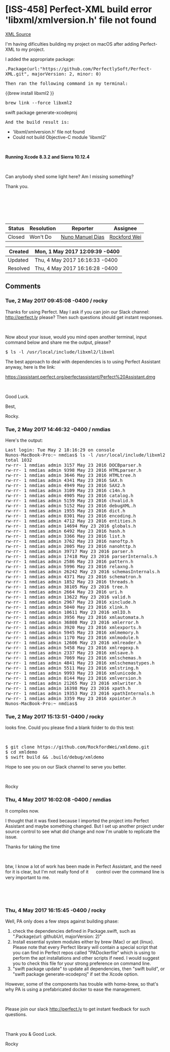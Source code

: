 # [ISS-458] Perfect-XML build error 'libxml/xmlversion.h' file not found

[XML Source](./xml/ISS-458.xml)
<p><p>I'm having dificulties building my project on macOS after adding Perfect-XML to my project.</p>

<p>I added the appropriate package:</p>

<p><tt>.Package(url:"https://github.com/PerfectlySoft/Perfect-XML.git", majorVersion: 2, minor: 0)</tt></p>

<p><tt>Then ran the following command in my terminal:</tt></p>

<p>{{brew install libxml2 }}</p>

<p><tt>brew link --force libxml2</tt></p>

<p>swift package generate-xcodeproj</p>

<p><tt>And the build result is:</tt></p>
<ul>
	<li>'libxml/xmlversion.h' file not found</li>
	<li>Could not build Objective-C module 'libxml2' </li>
</ul>


<p> </p>

<p><b>Running Xcode 8.3.2 and Sierra 10.12.4</b></p>

<p> </p>

<p>Can anybody shed some light here? Am I missing something?</p>

<p>Thank you.</p>

<p> </p>

<p> </p>

<p> </p></p>





Status|Resolution|Reporter|Assignee
------|----------|--------|--------
Closed|Won't Do|[Nuno Manuel Dias](nmdias)|[Rockford Wei]($rocky)





Created|Mon, 1 May 2017 12:09:39 -0400
-------|--------------
Updated|Thu, 4 May 2017 16:16:33 -0400
Resolved|Thu, 4 May 2017 16:16:28 -0400


## Comments




### Tue, 2 May 2017 09:45:08 -0400 / rocky 

<p><p>Thanks for using Perfect. May I ask if you can join our Slack channel: <a href="http://perfect.ly/" class="external-link" rel="nofollow">http://perfect.ly</a> please? Then such questions should get instant responses.</p>

<p> </p>

<p>Now about your issue, would you mind open another terminal, input command below and share me the output, please?</p>
<div class="code panel" style="border-width: 1px;"><div class="codeContent panelContent">
<pre class="code-java">$ ls -l /usr/local/include/libxml2/libxml
</pre>
</div></div>
<p>The best approach to deal with dependencies is to using Perfect Assistant anyway, here is the link:</p>

<p><a href="https://assistant.perfect.org/perfectassistant/Perfect%20Assistant.dmg" class="external-link" rel="nofollow">https://assistant.perfect.org/perfectassistant/Perfect%20Assistant.dmg</a></p>

<p> </p>

<p>Good Luck.</p>

<p>Best,</p>

<p>Rocky.</p></p>


### Tue, 2 May 2017 14:46:32 -0400 / nmdias 

<p><p>Here's the output:</p>
<div class="code panel" style="border-width: 1px;"><div class="codeContent panelContent">
<pre class="code-java">Last login: Tue May 2 18:16:29 on console
Nunos-MacBook-Pro:~ nmdias$ ls -l /usr/local/include/libxml2/libxml
total 1032
rw-rr- 1 nmdias admin 3157 May 23 2016 DOCBparser.h
rw-rr- 1 nmdias admin 9398 May 23 2016 HTMLparser.h
rw-rr- 1 nmdias admin 3646 May 23 2016 HTMLtree.h
rw-rr- 1 nmdias admin 4341 May 23 2016 SAX.h
rw-rr- 1 nmdias admin 4949 May 23 2016 SAX2.h
rw-rr- 1 nmdias admin 3109 May 23 2016 c14n.h
rw-rr- 1 nmdias admin 4905 May 23 2016 catalog.h
rw-rr- 1 nmdias admin 5159 May 23 2016 chvalid.h
rw-rr- 1 nmdias admin 5152 May 23 2016 debugXML.h
rw-rr- 1 nmdias admin 1955 May 23 2016 dict.h
rw-rr- 1 nmdias admin 8301 May 23 2016 encoding.h
rw-rr- 1 nmdias admin 4712 May 23 2016 entities.h
rw-rr- 1 nmdias admin 14694 May 23 2016 globals.h
rw-rr- 1 nmdias admin 6492 May 23 2016 hash.h
rw-rr- 1 nmdias admin 3366 May 23 2016 list.h
rw-rr- 1 nmdias admin 3762 May 23 2016 nanoftp.h
rw-rr- 1 nmdias admin 2005 May 23 2016 nanohttp.h
rw-rr- 1 nmdias admin 39717 May 23 2016 parser.h
rw-rr- 1 nmdias admin 17418 May 23 2016 parserInternals.h
rw-rr- 1 nmdias admin 2586 May 23 2016 pattern.h
rw-rr- 1 nmdias admin 5996 May 23 2016 relaxng.h
rw-rr- 1 nmdias admin 26242 May 23 2016 schemasInternals.h
rw-rr- 1 nmdias admin 4371 May 23 2016 schematron.h
rw-rr- 1 nmdias admin 1852 May 23 2016 threads.h
rw-rr- 1 nmdias admin 38105 May 23 2016 tree.h
rw-rr- 1 nmdias admin 2664 May 23 2016 uri.h
rw-rr- 1 nmdias admin 13622 May 23 2016 valid.h
rw-rr- 1 nmdias admin 2967 May 23 2016 xinclude.h
rw-rr- 1 nmdias admin 5040 May 23 2016 xlink.h
rw-rr- 1 nmdias admin 10611 May 23 2016 xmlIO.h
rw-rr- 1 nmdias admin 3956 May 23 2016 xmlautomata.h
rw-rr- 1 nmdias admin 36808 May 23 2016 xmlerror.h
rw-rr- 1 nmdias admin 3920 May 23 2016 xmlexports.h
rw-rr- 1 nmdias admin 5945 May 23 2016 xmlmemory.h
rw-rr- 1 nmdias admin 1170 May 23 2016 xmlmodule.h
rw-rr- 1 nmdias admin 12606 May 23 2016 xmlreader.h
rw-rr- 1 nmdias admin 5458 May 23 2016 xmlregexp.h
rw-rr- 1 nmdias admin 2337 May 23 2016 xmlsave.h
rw-rr- 1 nmdias admin 7069 May 23 2016 xmlschemas.h
rw-rr- 1 nmdias admin 4841 May 23 2016 xmlschemastypes.h
rw-rr- 1 nmdias admin 5511 May 23 2016 xmlstring.h
rw-rr- 1 nmdias admin 9993 May 23 2016 xmlunicode.h
rw-rr- 1 nmdias admin 8144 May 23 2016 xmlversion.h
rw-rr- 1 nmdias admin 21265 May 23 2016 xmlwriter.h
rw-rr- 1 nmdias admin 16398 May 23 2016 xpath.h
rw-rr- 1 nmdias admin 19353 May 23 2016 xpathInternals.h
rw-rr- 1 nmdias admin 3359 May 23 2016 xpointer.h
Nunos-MacBook-Pro:~ nmdias$
</pre>
</div></div></p>


### Tue, 2 May 2017 15:13:51 -0400 / rocky 

<p><p>looks fine. Could you please find a blank folder to do this test:</p>

<p> </p>
<div class="code panel" style="border-width: 1px;"><div class="codeContent panelContent">
<pre class="code-java">$ git clone https:<span class="code-comment">//github.com/RockfordWei/xmldemo.git
</span>$ cd xmldemo
$ swift build &amp;&amp; .build/debug/xmldemo</pre>
</div></div>
<p>Hope to see you on our Slack channel to serve you better.</p>

<p> </p>

<p>Rocky</p></p>


### Thu, 4 May 2017 16:02:08 -0400 / nmdias 

<p><p>It compiles now.</p>

<p>I thought that it was fixed because I imported the project into Perfect Assistant and maybe something changed. But I set up another project under source control to see what did change and now I'm unable to replicate the issue.</p>

<p>Thanks for taking the time</p>

<p> </p>

<p>btw, I know a lot of work has been made in Perfect Assistant, and the need for it is clear, but I'm not really fond of it <img class="emoticon" src="http://jira.perfect.org:8080/images/icons/emoticons/tongue.png" height="16" width="16" align="absmiddle" alt="" border="0"/> control over the command line is very important to me.</p>

<p> </p>

<p> </p></p>


### Thu, 4 May 2017 16:15:45 -0400 / rocky 

<p><p>Well, PA only does a few steps against building phase:</p>
<ol>
	<li>check the dependencies defined in Package.swift, such as ".Package(url: githubUrl, majorVersion: 2)"</li>
	<li>Install essential system modules either by brew (Mac) or apt (linux). Please note that every Perfect library will contain a special script that you can find in Perfect repos called "PADockerfile" which is using to perform the apt installations and other scripts if need. I would suggest you to check this file for your strong preference on command line.</li>
	<li>"swift package update" to update all dependencies, then "swift build", or "swift package generate-xcodeproj" if set the Xcode option.</li>
</ol>


<p>However, some of the components has trouble with home-brew, so that's why PA is using a prefabricated docker to ease the management.</p>

<p> </p>

<p>Please join our slack <a href="http://perfect.ly/" class="external-link" rel="nofollow">http://perfect.ly</a> to get instant feedback for such questions.</p>

<p> </p>

<p>Thank you &amp; Good Luck.</p>

<p>Rocky</p></p>


